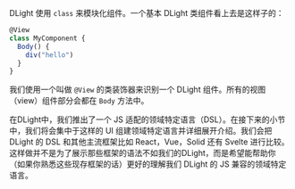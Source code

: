 DLight 使用 `class` 来模块化组件。一个基本 DLight 类组件看上去是这样子的：

```js
@View
class MyComponent {
  Body() {
    div("hello")
  }
}
```

我们使用一个叫做 `@View` 的类装饰器来识别一个 DLight 组件。所有的视图（view）组件部分会都在 `Body` 方法中。


在DLight中，我们推出了一个 JS 适配的领域特定语言（DSL）。在接下来的小节中，我们将会集中于这样的 UI 组建领域特定语言并详细展开介绍。我们会把 DLight 的 DSL 和其他主流框架比如 React，Vue，Solid 还有 Svelte 进行比较。 这样做并不是为了展示那些框架的语法不如我们的DLight，而是希望能帮助你（如果你熟悉这些现存框架的话）更好的理解我们 DLight 的 JS 兼容的领域特定语言。
